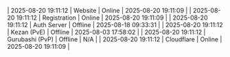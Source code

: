| 2025-08-20 19:11:12 | Website | Online | 2025-08-20 19:11:09 |
| 2025-08-20 19:11:12 | Registration | Online | 2025-08-20 19:11:09 |
| 2025-08-20 19:11:12 | Auth Server | Offline | 2025-08-18 09:33:31 |
| 2025-08-20 19:11:12 | Kezan (PvE) | Offline | 2025-08-03 17:58:02 |
| 2025-08-20 19:11:12 | Gurubashi (PvP) | Offline | N/A |
| 2025-08-20 19:11:12 | Cloudflare | Online | 2025-08-20 19:11:09 |
